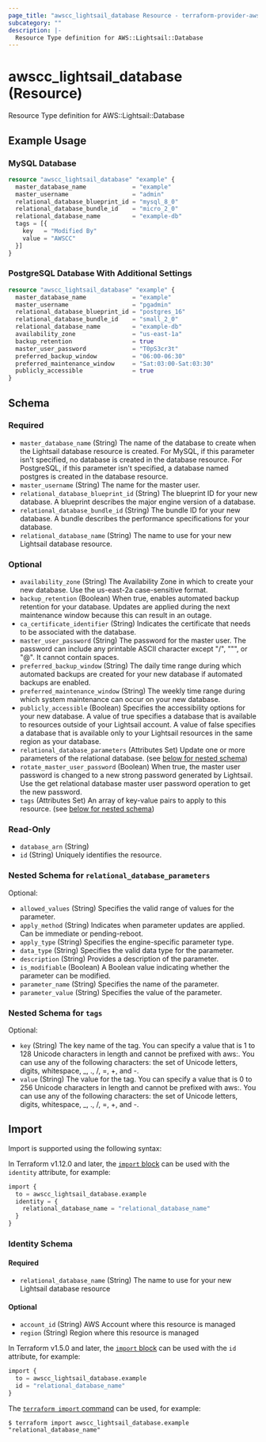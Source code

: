 ```yaml
---
page_title: "awscc_lightsail_database Resource - terraform-provider-awscc"
subcategory: ""
description: |-
  Resource Type definition for AWS::Lightsail::Database
---
```


# awscc_lightsail_database (Resource)

Resource Type definition for AWS::Lightsail::Database

## Example Usage

### MySQL Database

```terraform
resource "awscc_lightsail_database" "example" {
  master_database_name             = "example"
  master_username                  = "admin"
  relational_database_blueprint_id = "mysql_8_0"
  relational_database_bundle_id    = "micro_2_0"
  relational_database_name         = "example-db"
  tags = [{
    key   = "Modified By"
    value = "AWSCC"
  }]
}
```

### PostgreSQL Database With Additional Settings

```terraform
resource "awscc_lightsail_database" "example" {
  master_database_name             = "example"
  master_username                  = "pgadmin"
  relational_database_blueprint_id = "postgres_16"
  relational_database_bundle_id    = "small_2_0"
  relational_database_name         = "example-db"
  availability_zone                = "us-east-1a"
  backup_retention                 = true
  master_user_password             = "T0pS3cr3t"
  preferred_backup_window          = "06:00-06:30"
  preferred_maintenance_window     = "Sat:03:00-Sat:03:30"
  publicly_accessible              = true
}
```

<!-- schema generated by tfplugindocs -->
## Schema

### Required

- `master_database_name` (String) The name of the database to create when the Lightsail database resource is created. For MySQL, if this parameter isn't specified, no database is created in the database resource. For PostgreSQL, if this parameter isn't specified, a database named postgres is created in the database resource.
- `master_username` (String) The name for the master user.
- `relational_database_blueprint_id` (String) The blueprint ID for your new database. A blueprint describes the major engine version of a database.
- `relational_database_bundle_id` (String) The bundle ID for your new database. A bundle describes the performance specifications for your database.
- `relational_database_name` (String) The name to use for your new Lightsail database resource.

### Optional

- `availability_zone` (String) The Availability Zone in which to create your new database. Use the us-east-2a case-sensitive format.
- `backup_retention` (Boolean) When true, enables automated backup retention for your database. Updates are applied during the next maintenance window because this can result in an outage.
- `ca_certificate_identifier` (String) Indicates the certificate that needs to be associated with the database.
- `master_user_password` (String) The password for the master user. The password can include any printable ASCII character except "/", """, or "@". It cannot contain spaces.
- `preferred_backup_window` (String) The daily time range during which automated backups are created for your new database if automated backups are enabled.
- `preferred_maintenance_window` (String) The weekly time range during which system maintenance can occur on your new database.
- `publicly_accessible` (Boolean) Specifies the accessibility options for your new database. A value of true specifies a database that is available to resources outside of your Lightsail account. A value of false specifies a database that is available only to your Lightsail resources in the same region as your database.
- `relational_database_parameters` (Attributes Set) Update one or more parameters of the relational database. (see [below for nested schema](#nestedatt--relational_database_parameters))
- `rotate_master_user_password` (Boolean) When true, the master user password is changed to a new strong password generated by Lightsail. Use the get relational database master user password operation to get the new password.
- `tags` (Attributes Set) An array of key-value pairs to apply to this resource. (see [below for nested schema](#nestedatt--tags))

### Read-Only

- `database_arn` (String)
- `id` (String) Uniquely identifies the resource.

<a id="nestedatt--relational_database_parameters"></a>
### Nested Schema for `relational_database_parameters`

Optional:

- `allowed_values` (String) Specifies the valid range of values for the parameter.
- `apply_method` (String) Indicates when parameter updates are applied. Can be immediate or pending-reboot.
- `apply_type` (String) Specifies the engine-specific parameter type.
- `data_type` (String) Specifies the valid data type for the parameter.
- `description` (String) Provides a description of the parameter.
- `is_modifiable` (Boolean) A Boolean value indicating whether the parameter can be modified.
- `parameter_name` (String) Specifies the name of the parameter.
- `parameter_value` (String) Specifies the value of the parameter.


<a id="nestedatt--tags"></a>
### Nested Schema for `tags`

Optional:

- `key` (String) The key name of the tag. You can specify a value that is 1 to 128 Unicode characters in length and cannot be prefixed with aws:. You can use any of the following characters: the set of Unicode letters, digits, whitespace, _, ., /, =, +, and -.
- `value` (String) The value for the tag. You can specify a value that is 0 to 256 Unicode characters in length and cannot be prefixed with aws:. You can use any of the following characters: the set of Unicode letters, digits, whitespace, _, ., /, =, +, and -.

## Import

Import is supported using the following syntax:

In Terraform v1.12.0 and later, the [`import` block](https://developer.hashicorp.com/terraform/language/import) can be used with the `identity` attribute, for example:

```terraform
import {
  to = awscc_lightsail_database.example
  identity = {
    relational_database_name = "relational_database_name"
  }
}
```

<!-- schema generated by tfplugindocs -->
### Identity Schema

#### Required

- `relational_database_name` (String) The name to use for your new Lightsail database resource

#### Optional

- `account_id` (String) AWS Account where this resource is managed
- `region` (String) Region where this resource is managed

In Terraform v1.5.0 and later, the [`import` block](https://developer.hashicorp.com/terraform/language/import) can be used with the `id` attribute, for example:

```terraform
import {
  to = awscc_lightsail_database.example
  id = "relational_database_name"
}
```

The [`terraform import` command](https://developer.hashicorp.com/terraform/cli/commands/import) can be used, for example:

```shell
$ terraform import awscc_lightsail_database.example "relational_database_name"
```